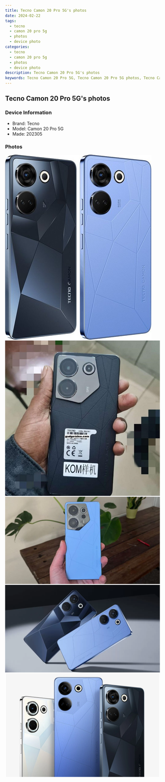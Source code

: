 ```yaml
---
title: Tecno Camon 20 Pro 5G's photos
date: 2024-02-22
tags: 
  - tecno
  - camon 20 pro 5g
  - photos
  - device photo
categories: 
  - tecno
  - camon 20 pro 5g
  - photos
  - device photo
description: Tecno Camon 20 Pro 5G's photos
keywords: Tecno Camon 20 Pro 5G, Tecno Camon 20 Pro 5G photos, Tecno Camon 20 Pro 5G device photo
---
```


## Tecno Camon 20 Pro 5G's photos

### Device Information

- Brand: Tecno
- Model: Camon 20 Pro 5G
- Made: 202305

### Photos

![/images/best-assets/devices/tecno/tecno-camon-20-pro-5g/1.jpg](/images/best-assets/devices/tecno/tecno-camon-20-pro-5g/1.jpg)
![/images/best-assets/devices/tecno/tecno-camon-20-pro-5g/2.jpg](/images/best-assets/devices/tecno/tecno-camon-20-pro-5g/2.jpg)
![/images/best-assets/devices/tecno/tecno-camon-20-pro-5g/3.jpg](/images/best-assets/devices/tecno/tecno-camon-20-pro-5g/3.jpg)
![/images/best-assets/devices/tecno/tecno-camon-20-pro-5g/4.jpg](/images/best-assets/devices/tecno/tecno-camon-20-pro-5g/4.jpg)
![/images/best-assets/devices/tecno/tecno-camon-20-pro-5g/5.jpg](/images/best-assets/devices/tecno/tecno-camon-20-pro-5g/5.jpg)
